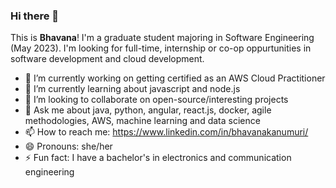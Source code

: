 ### Hi there 👋

This is **Bhavana**! I'm a graduate student majoring in Software Engineering (May 2023). I'm looking for full-time, internship or co-op oppurtunities in software development and cloud development. 

- 🔭 I’m currently working on getting certified as an AWS Cloud Practitioner
- 🌱 I’m currently learning about javascript and node.js
- 👯 I’m looking to collaborate on open-source/interesting projects
- 💬 Ask me about java, python, angular, react.js, docker, agile methodologies, AWS, machine learning and data science
- 📫 How to reach me: https://www.linkedin.com/in/bhavanakanumuri/ 
- 😄 Pronouns: she/her
- ⚡ Fun fact: I have a bachelor's in electronics and communication engineering 
